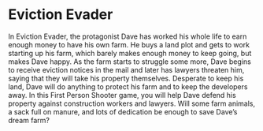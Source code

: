 # Eviction Evader
In Eviction Evader, the protagonist Dave has worked his whole life to earn enough money to have his own farm. He buys a land plot and gets to work starting up his farm, which barely makes enough money to keep going, but makes Dave happy. As the farm starts to struggle some more, Dave begins to receive eviction notices in the mail and later has lawyers threaten him, saying that they will take his property themselves. Desperate to keep his land, Dave will do anything to protect his farm and to keep the developers away. In this First Person Shooter game, you will help Dave defend his property against construction workers and lawyers. Will some farm animals, a sack full on manure, and lots of dedication be enough to save Dave’s dream farm?

